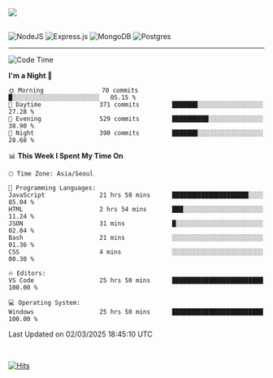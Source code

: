 ![](https://github-readme-stats.vercel.app/api?username=hqnseung&theme=dark&show_icons=true&hide_border=false&include_all_commits=false&count_private=true) <br/><br/>

![NodeJS](https://img.shields.io/badge/node.js-6DA55F?style=for-the-badge&logo=node.js&logoColor=white) 
![Express.js](https://img.shields.io/badge/express.js-%23404d59.svg?style=for-the-badge&logo=express&logoColor=%2361DAFB) ![MongoDB](https://img.shields.io/badge/MongoDB-%234ea94b.svg?style=for-the-badge&logo=mongodb&logoColor=white) ![Postgres](https://img.shields.io/badge/postgres-%23316192.svg?style=for-the-badge&logo=postgresql&logoColor=white)

---


<!--START_SECTION:waka-->
![Code Time](http://img.shields.io/badge/Code%20Time-224%20hrs%2026%20mins-blue)

**I'm a Night 🦉** 

```text
🌞 Morning                70 commits          █░░░░░░░░░░░░░░░░░░░░░░░░   05.15 % 
🌆 Daytime                371 commits         ███████░░░░░░░░░░░░░░░░░░   27.28 % 
🌃 Evening                529 commits         ██████████░░░░░░░░░░░░░░░   38.90 % 
🌙 Night                  390 commits         ███████░░░░░░░░░░░░░░░░░░   28.68 % 
```


📊 **This Week I Spent My Time On** 

```text
🕑︎ Time Zone: Asia/Seoul

💬 Programming Languages: 
JavaScript               21 hrs 58 mins      █████████████████████░░░░   85.04 % 
HTML                     2 hrs 54 mins       ███░░░░░░░░░░░░░░░░░░░░░░   11.24 % 
JSON                     31 mins             █░░░░░░░░░░░░░░░░░░░░░░░░   02.04 % 
Bash                     21 mins             ░░░░░░░░░░░░░░░░░░░░░░░░░   01.36 % 
CSS                      4 mins              ░░░░░░░░░░░░░░░░░░░░░░░░░   00.30 % 

🔥 Editors: 
VS Code                  25 hrs 50 mins      █████████████████████████   100.00 % 

💻 Operating System: 
Windows                  25 hrs 50 mins      █████████████████████████   100.00 % 
```


 Last Updated on 02/03/2025 18:45:10 UTC
<!--END_SECTION:waka-->

<br>

[![Hits](https://hits.seeyoufarm.com/api/count/incr/badge.svg?url=https%3A%2F%2Fgithub.com%2Fhqnseung&count_bg=%2379C83D&title_bg=%23555555&icon=&icon_color=%23E7E7E7&title=hits&edge_flat=false)](https://hits.seeyoufarm.com)
